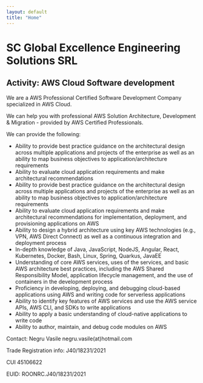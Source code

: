 ```yaml
---
layout: default
title: "Home"
---
```


# SC Global Excellence Engineering Solutions SRL

[](assets/aws-pro-wider.png)

## Activity:  AWS Cloud Software development

We are a AWS Professional Certified Software Development Company specialized in AWS Cloud.

We can help you with professional AWS Solution Architecture, Development &amp; Migration - provided by AWS Certified Professionals.

We can provide the following:

- Ability to provide best practice guidance on the architectural design across multiple applications and projects of the enterprise as well as an ability to map business objectives to application/architecture requirements
- Ability to evaluate cloud application requirements and make architectural recommendations
- Ability to provide best practice guidance on the architectural design across multiple applications and projects of the enterprise as well as an ability to map business objectives to application/architecture requirements
- Ability to evaluate cloud application requirements and make architectural recommendations for implementation, deployment, and provisioning applications on AWS
- Ability to design a hybrid architecture using key AWS technologies (e.g., VPN, AWS Direct Connect) as well as a continuous integration and deployment process
- In-depth knowledge of Java, JavaScript, NodeJS, Angular, React, Kubernetes, Docker, Bash, Linux, Spring, Quarkus, JavaEE
- Understanding of core AWS services, uses of the services, and basic AWS architecture best practices, including the AWS Shared Responsibility Model, application lifecycle management, and the use of containers in the development process
- Proficiency in developing, deploying, and debugging cloud-based applications using AWS and writing code for serverless applications
- Ability to identify key features of AWS services and use the AWS service APIs, AWS CLI, and SDKs to write applications
- Ability to apply a basic understanding of cloud-native applications to write code
- Ability to author, maintain, and debug code modules on AWS


Contact: Negru Vasile negru.vasile(at)hotmail.com

Trade Registration info: J40/18231/2021 

CUI 45106622

EUID:	ROONRC.J40/18231/2021
